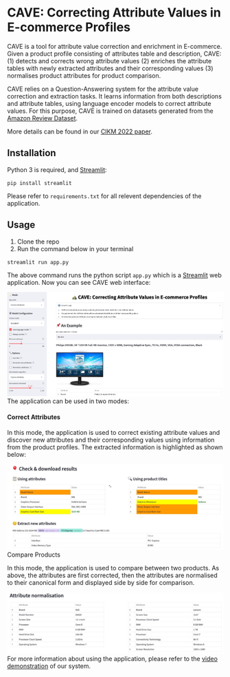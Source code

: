# CAVE: Correcting Attribute Values in E-commerce Profiles
CAVE is a tool for attribute value correction and enrichment in E-commerce. Given a product profile consisting of attributes table and description, CAVE: (1) detects and corrects wrong attribute values (2) enriches the attribute tables with newly extracted attributes and their corresponding values (3) normalises product attributes for product comparison.

CAVE relies on a Question-Answering system for the attribute value correction and extraction tasks. It learns information from both descriptions and attribute tables, using language encoder models to correct attribute values. For this purpose, CAVE is trained on datasets generated from the [Amazon Review Dataset](https://nijianmo.github.io/amazon/index.html).

More details can be found in our [CIKM 2022 paper](https://dl.acm.org/doi/abs/10.1145/3511808.3557161).

## Installation
Python 3 is required, and [Streamlit](https://streamlit.io/):
```
pip install streamlit
```
Please refer to `requirements.txt` for all relevent dependencies of the application.

## Usage
1. Clone the repo
2. Run the command below in your terminal
```
streamlit run app.py
```
The above command runs the python script `app.py` which is a [Streamlit](https://streamlit.io/) web application. Now you can see CAVE web interface:

<center>
<img src=".graphs/web_app.jpg" alt="drawing"/>
</center

The application can be used in two modes:

#### Correct Attributes
In this mode, the application is used to correct existing attribute values and discover new attributes and their corresponding values using information from the product profiles. The extracted information is highlighted as shown below:

<center>
<img src=".graphs/attr_correction.jpg" alt="drawing"/>
</center

#### Compare Products
In this mode, the application is used to compare between two products. As above, the attributes are first corrected, then the attributes are normalised to their canonical form and displayed side by side for comparison. 

<center>
<img src=".graphs/product_comp.jpg" alt="drawing"/>
</center

For more information about using the application, please refer to the [video demonstration](https://bit.ly/3xW1W3E) of our system.
